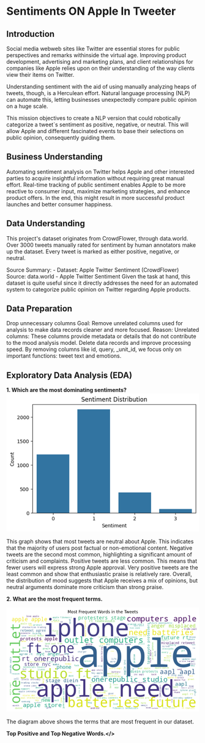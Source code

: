 <h1>Sentiments ON Apple In Tweeter </h1>
<h2>Introduction</h2>
Social media webweb sites like Twitter are essential stores for public perspectives and remarks withinside the virtual age. Improving product development, advertising and marketing plans, and client relationships for companies like Apple relies upon on their understanding of the way clients view their items on Twitter.

Understanding sentiment with the aid of using manually analyzing heaps of tweets, though, is a Herculean effort. Natural language processing (NLP) can automate this, letting businesses unexpectedly compare public opinion on a huge scale.

This mission objectives to create a NLP version that could robotically categorize a tweet`s sentiment as positive, negative, or neutral. This will allow Apple and different fascinated events to base their selections on public opinion, consequently guiding them. </br>

<h2>Business Understanding</h2>
Automating sentiment analysis on Twitter helps Apple and other interested parties to acquire insightful information without requiring great manual effort. Real-time tracking of public sentiment enables Apple to be more reactive to consumer input, maximize marketing strategies, and enhance product offers. In the end, this might result in more successful product launches and better consumer happiness.
<h2>Data Understanding</h2>
This project's dataset originates from CrowdFlower, through data.world. Over 3000 tweets manually rated for sentiment by human annotators make up the dataset. Every tweet is marked as either positive, negative, or neutral.

Source Summary: - Dataset: Apple Twitter Sentiment (CrowdFlower)
Source: data.world - Apple Twitter Sentiment
Given the task at hand, this dataset is quite useful since it directly addresses the need for an automated system to categorize public opinion on Twitter regarding Apple products. </br>

<h2>Data Preparation</h2>
Drop unnecessary columns
Goal: Remove unrelated columns used for analysis to make data records cleaner and more focused.
Reason:
Unrelated columns: These columns provide metadata or details that do not contribute to the mood analysis model. Delete data records and improve processing speed.
By removing columns like id, query, _unit_id, we focus only on important functions: tweet text and emotions. </br>

<h2>Exploratory Data Analysis (EDA)</h2>
<b>1. Which are the most dominating sentiments?</b>
<img src="https://github.com/BLACKSPI/Phase_4_project/blob/45745d0efe21023f899bd84617a19cdca72b2de1/Sentiment%20distribution.png", alt="sentiment distribution">

<p>This graph shows that most tweets are neutral about Apple. This indicates that the majority of users post factual or non-emotional content. Negative tweets are the second most common, highlighting a significant amount of criticism and complaints. Positive tweets are less common. This means that fewer users will express strong Apple approval. Very positive tweets are the least common and show that enthusiastic praise is relatively rare. Overall, the  distribution of mood suggests that  Apple receives a mix of opinions, but neutral arguments dominate more criticism than strong praise.</p>

<b>2. What are the most frequent terms.</b>
<p><img src="https://github.com/BLACKSPI/Phase_4_project/blob/762364260af5a88a99a2d665067cc714cd34e085/most%20used%20terms.png"></p>
<p>The diagram above shows the terms that are most frequent in our dataset.</p>

<b>Top Positive and Top Negative Words.</>

